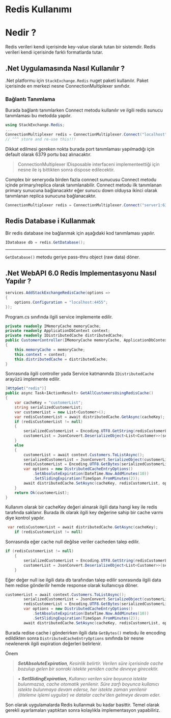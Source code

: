 # Redis Kullanımı

# Nedir ?

Redis verileri kendi içerisinde key-value olarak tutan bir sistemdir. Redis verileri kendi içerisinde farklı formatlarda tutar.

## .Net Uygulamasında Nasıl Kullanılır ?

.Net platformu için `StackExchange.Redis` nuget paketi kullanılır. Paket içerisinde en merkezi nesne ConnectionMultiplexer sınıfıdır.

### Bağlantı Tanımlama

Burada bağlantı tanımlarken Connect metodu kullanılır ve ilgili redis sunucu tanımlaması bu metodda yapılır. 

```csharp
using StackExchange.Redis;
...
ConnectionMultiplexer redis = ConnectionMultiplexer.Connect("localhost");
// ^^^ store and re-use this!!!
```

Dikkat edilmesi gereken nokta burada port tanımlaması yapılmadığı için default olarak 6379 portu baz alınacaktır.

> ConnectionMultiplexer IDisposable interfaceni implementeettiği için nesne ile iş bittikten sonra dispose edilecektir.
> 

Complex bir seneryoda birden fazla connect sunucusu Connect metodu içinde primary/replica olarak tanımlanabilir. Connect metodu ilk tanımlanan primary sunucuna bağlanacaktır  eğer sunucu down olduysa ikinci olarak tanımlanan replica sunucuna bağlanacaktır. 

```csharp
ConnectionMultiplexer redis = ConnectionMultiplexer.Connect("server1:6379,server2:6379");
```

## Redis Database i Kullanmak

Bir redis database ine bağlanmak için aşağıdaki kod tanımlaması yapılır.

```csharp
IDatabase db = redis.GetDatabase();
```

---

`GetDatabase()` metodu geriye pass-thru object (raw data) döner.

## .Net WebAPI 6.0 Redis Implementasyonu Nasıl Yapılır ?

```csharp
services.AddStackExchangeRedisCache(options =>
{
    options.Configuration = "localhost:4455";
});
```

Program.cs sınıfında ilgili service implemente edilir.

```csharp
private readonly IMemoryCache memoryCache;
private readonly ApplicationDbContext context;
private readonly IDistributedCache distributedCache;
public CustomerController(IMemoryCache memoryCache, ApplicationDbContext context, IDistributedCache distributedCache)
{
    this.memoryCache = memoryCache;
    this.context = context;
    this.distributedCache = distributedCache;
}
```

Sonrasında ilgili controller yada Service katmanında `IDistributedCache` arayüzü implemente edilir.

```csharp
[HttpGet("redis")]
public async Task<IActionResult> GetAllCustomersUsingRedisCache()
{
    var cacheKey = "customerList";
    string serializedCustomerList;
    var customerList = new List<Customer>();
    var redisCustomerList = await distributedCache.GetAsync(cacheKey);
    if (redisCustomerList != null)
    {
        serializedCustomerList = Encoding.UTF8.GetString(redisCustomerList);
        customerList = JsonConvert.DeserializeObject<List<Customer>>(serializedCustomerList);
    }
    else
    {
        customerList = await context.Customers.ToListAsync();
        serializedCustomerList = JsonConvert.SerializeObject(customerList);
        redisCustomerList = Encoding.UTF8.GetBytes(serializedCustomerList);
        var options = new DistributedCacheEntryOptions()
            .SetAbsoluteExpiration(DateTime.Now.AddMinutes(10))
            .SetSlidingExpiration(TimeSpan.FromMinutes(2));
        await distributedCache.SetAsync(cacheKey, redisCustomerList, options);
    }
    return Ok(customerList);
}
```

Kullanım olarak bir cacheKey değeri alınarak ilgili data hangi key ile redis tarafında saklanır. Burada ilk olarak ilgili key değerine sahip bir cache varmı diye kontrol yapılır.

```csharp
 var redisCustomerList = await distributedCache.GetAsync(cacheKey);
    if (redisCustomerList != null)
```

Sonrasında eğer cache null değilse veriler cacheden talep edilir.

```csharp
if (redisCustomerList != null)
    {
        serializedCustomerList = Encoding.UTF8.GetString(redisCustomerList);
        customerList = JsonConvert.DeserializeObject<List<Customer>>(serializedCustomerList);
    }
```

Eğer değer null ise ilgili data db tarafından talep edilir sonrasında ilgili data hem redise gönderilir hemde response olarak kullanıcıya döner.

```csharp
customerList = await context.Customers.ToListAsync();
        serializedCustomerList = JsonConvert.SerializeObject(customerList);
        redisCustomerList = Encoding.UTF8.GetBytes(serializedCustomerList);
        var options = new DistributedCacheEntryOptions()
            .SetAbsoluteExpiration(DateTime.Now.AddMinutes(10))
            .SetSlidingExpiration(TimeSpan.FromMinutes(2));
        await distributedCache.SetAsync(cacheKey, redisCustomerList, options);
```

Burada redise cache i gönderirken ilgili data `GetBytes()` metodu ile encoding edildikten sonra `DistributedCacheEntryOptions` sınıfında bir nesne newlenerek ilgili expiration değerleri belirlenir.

Önem

> ***SetAbsoluteExpiration**, Kesinlik belirtir. Verilen süre içerisinde cache bozulup gelen bir sonraki istekte yeniden cache devreye girecektir.*
> 

> *• **SetSlidingExpiration,** Kullanıcı verilen süre boyunca istekte bulunmazsa, cache otomatik yenilenir. Süre zarfı boyunca kullanıcı istekte bulunmaya devam ederse, her istekte zaman yenilenir (öteleme işlemi uygular) ve datalar cache’den gelmeye devam eder.*
> 

Son olarak uygulamalarda Redis kullanmak bu kadar basittir. Temel olarak gerekli ayarlamaları yaptıktan sonra kolaylıkla implementasyon yapabiliriz.

